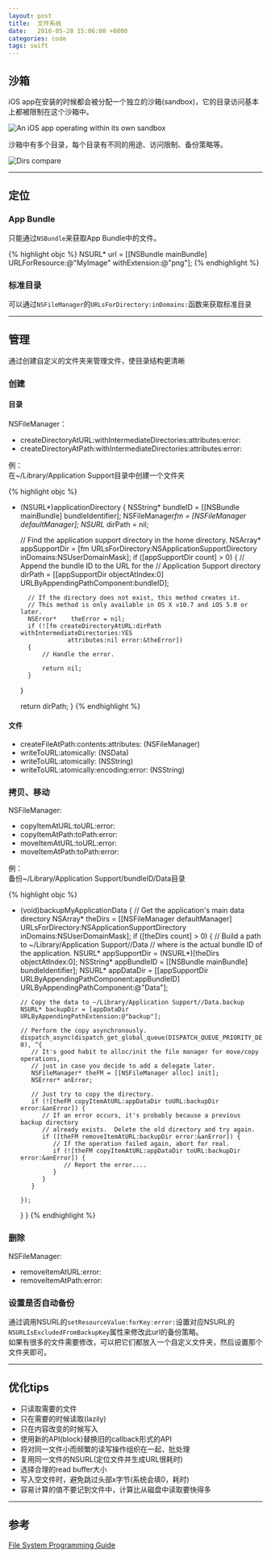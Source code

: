 ```yaml
---
layout: post
title:  文件系统
date:   2016-05-28 15:06:00 +0800
categories: code
tags: swift
---
```


## 沙箱

iOS app在安装的时候都会被分配一个独立的沙箱(sandbox)，它的目录访问基本上都被限制在这个沙箱中。

![An iOS app operating within its own sandbox][1]

沙箱中有多个目录，每个目录有不同的用途、访问限制、备份策略等。  

![Dirs compare][2]

-----

## 定位

### App Bundle

只能通过`NSBundle`来获取App Bundle中的文件。

{% highlight objc %}
NSURL* url = [[NSBundle mainBundle] URLForResource:@"MyImage" withExtension:@"png"];
{% endhighlight %}

### 标准目录

可以通过`NSFileManager`的`URLsForDirectory:inDomains:`函数来获取标准目录

-------

## 管理

通过创建自定义的文件夹来管理文件，使目录结构更清晰

### 创建

#### 目录

NSFileManager：

- createDirectoryAtURL:withIntermediateDirectories:attributes:error:
- createDirectoryAtPath:withIntermediateDirectories:attributes:error:

例：  
在~/Library/Application Support目录中创建一个文件夹

{% highlight objc %}
- (NSURL*)applicationDirectory
{
    NSString* bundleID = [[NSBundle mainBundle] bundleIdentifier];
    NSFileManager*fm = [NSFileManager defaultManager];
    NSURL*    dirPath = nil;
 
    // Find the application support directory in the home directory.
    NSArray* appSupportDir = [fm URLsForDirectory:NSApplicationSupportDirectory
                                    inDomains:NSUserDomainMask];
    if ([appSupportDir count] > 0)
    {
        // Append the bundle ID to the URL for the
        // Application Support directory
        dirPath = [[appSupportDir objectAtIndex:0] URLByAppendingPathComponent:bundleID];
 
        // If the directory does not exist, this method creates it.
        // This method is only available in OS X v10.7 and iOS 5.0 or later.
        NSError*    theError = nil;
        if (![fm createDirectoryAtURL:dirPath withIntermediateDirectories:YES
                   attributes:nil error:&theError])
        {
            // Handle the error.
 
            return nil;
        }
    }
 
    return dirPath;
}
{% endhighlight %}

#### 文件

- createFileAtPath:contents:attributes: (NSFileManager)
- writeToURL:atomically: (NSData)
- writeToURL:atomically: (NSString)
- writeToURL:atomically:encoding:error: (NSString)

### 拷贝、移动

NSFileManager:

- copyItemAtURL:toURL:error:
- copyItemAtPath:toPath:error:
- moveItemAtURL:toURL:error:
- moveItemAtPath:toPath:error:

例：  
备份~/Library/Application Support/bundleID/Data目录

{% highlight objc %}
- (void)backupMyApplicationData {
   // Get the application's main data directory
   NSArray* theDirs = [[NSFileManager defaultManager] URLsForDirectory:NSApplicationSupportDirectory
                                 inDomains:NSUserDomainMask];
   if ([theDirs count] > 0)
   {
      // Build a path to ~/Library/Application Support//Data
      // where  is the actual bundle ID of the application.
      NSURL* appSupportDir = (NSURL*)[theDirs objectAtIndex:0];
      NSString* appBundleID = [[NSBundle mainBundle] bundleIdentifier];
      NSURL* appDataDir = [[appSupportDir URLByAppendingPathComponent:appBundleID]
                               URLByAppendingPathComponent:@"Data"];
 
      // Copy the data to ~/Library/Application Support//Data.backup
      NSURL* backupDir = [appDataDir URLByAppendingPathExtension:@"backup"];
 
      // Perform the copy asynchronously.
      dispatch_async(dispatch_get_global_queue(DISPATCH_QUEUE_PRIORITY_DEFAULT, 0), ^{
         // It's good habit to alloc/init the file manager for move/copy operations,
         // just in case you decide to add a delegate later.
         NSFileManager* theFM = [[NSFileManager alloc] init];
         NSError* anError;
 
         // Just try to copy the directory.
         if (![theFM copyItemAtURL:appDataDir toURL:backupDir error:&anError]) {
            // If an error occurs, it's probably because a previous backup directory
            // already exists.  Delete the old directory and try again.
            if ([theFM removeItemAtURL:backupDir error:&anError]) {
               // If the operation failed again, abort for real.
               if (![theFM copyItemAtURL:appDataDir toURL:backupDir error:&anError]) {
                  // Report the error....
               }
            }
         }
 
      });
   }
}
{% endhighlight %}

### 删除

NSFileManager:

- removeItemAtURL:error:
- removeItemAtPath:error:

### 设置是否自动备份

通过调用NSURL的`setResourceValue:forKey:error:`设置对应NSURL的`NSURLIsExcludedFromBackupKey`属性来修改此url的备份策略。  
如果有很多的文件需要修改，可以把它们都放入一个自定义文件夹，然后设置那个文件夹即可。

------

## 优化tips

- 只读取需要的文件
- 只在需要的时候读取(lazily)
- 只在内容改变的时候写入
- 使用新的API(block)替换旧的callback形式的API
- 将对同一文件小而频繁的读写操作组织在一起，批处理
- 复用同一文件的NSURL(定位文件并生成URL很耗时)
- 选择合理的read buffer大小
- 写入空文件时，避免跳过头部x字节(系统会填0，耗时)
- 容易计算的值不要记到文件中，计算比从磁盘中读取要快得多

------

## 参考

[File System Programming Guide][3]


  [1]: ../res/img/20160528/1.png "1.png"
  [2]: ../res/img/20160528/2.jpg "2.jpg"
  [3]: https://developer.apple.com/library/ios/documentation/FileManagement/Conceptual/FileSystemProgrammingGuide/Introduction/Introduction.html
